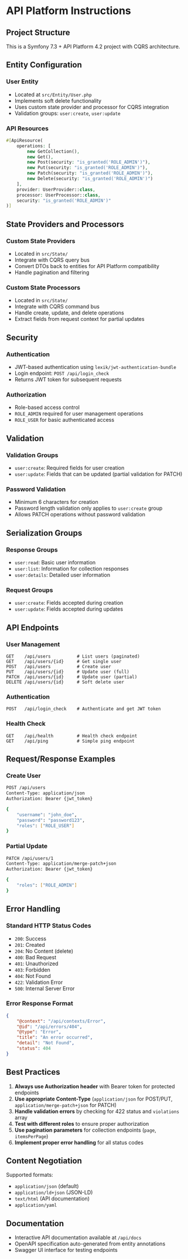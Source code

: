 # API Platform Instructions

## Project Structure

This is a Symfony 7.3 + API Platform 4.2 project with CQRS architecture.

## Entity Configuration

### User Entity
- Located at `src/Entity/User.php`
- Implements soft delete functionality
- Uses custom state provider and processor for CQRS integration
- Validation groups: `user:create`, `user:update`

### API Resources
```php
#[ApiResource(
    operations: [
        new GetCollection(),
        new Get(),
        new Post(security: "is_granted('ROLE_ADMIN')"),
        new Put(security: "is_granted('ROLE_ADMIN')"),
        new Patch(security: "is_granted('ROLE_ADMIN')"),
        new Delete(security: "is_granted('ROLE_ADMIN')")
    ],
    provider: UserProvider::class,
    processor: UserProcessor::class,
    security: "is_granted('ROLE_ADMIN')"
)]
```

## State Providers and Processors

### Custom State Providers
- Located in `src/State/`
- Integrate with CQRS query bus
- Convert DTOs back to entities for API Platform compatibility
- Handle pagination and filtering

### Custom State Processors
- Located in `src/State/`
- Integrate with CQRS command bus
- Handle create, update, and delete operations
- Extract fields from request context for partial updates

## Security

### Authentication
- JWT-based authentication using `lexik/jwt-authentication-bundle`
- Login endpoint: `POST /api/login_check`
- Returns JWT token for subsequent requests

### Authorization
- Role-based access control
- `ROLE_ADMIN` required for user management operations
- `ROLE_USER` for basic authenticated access

## Validation

### Validation Groups
- `user:create`: Required fields for user creation
- `user:update`: Fields that can be updated (partial validation for PATCH)

### Password Validation
- Minimum 6 characters for creation
- Password length validation only applies to `user:create` group
- Allows PATCH operations without password validation

## Serialization Groups

### Response Groups
- `user:read`: Basic user information
- `user:list`: Information for collection responses
- `user:details`: Detailed user information

### Request Groups  
- `user:create`: Fields accepted during creation
- `user:update`: Fields accepted during updates

## API Endpoints

### User Management
```
GET    /api/users          # List users (paginated)
GET    /api/users/{id}     # Get single user
POST   /api/users          # Create user
PUT    /api/users/{id}     # Update user (full)
PATCH  /api/users/{id}     # Update user (partial)
DELETE /api/users/{id}     # Soft delete user
```

### Authentication
```
POST   /api/login_check    # Authenticate and get JWT token
```

### Health Check
```
GET    /api/health         # Health check endpoint
GET    /api/ping           # Simple ping endpoint
```

## Request/Response Examples

### Create User
```bash
POST /api/users
Content-Type: application/json
Authorization: Bearer {jwt_token}

{
    "username": "john_doe",
    "password": "password123",
    "roles": ["ROLE_USER"]
}
```

### Partial Update
```bash
PATCH /api/users/1
Content-Type: application/merge-patch+json
Authorization: Bearer {jwt_token}

{
    "roles": ["ROLE_ADMIN"]
}
```

## Error Handling

### Standard HTTP Status Codes
- `200`: Success
- `201`: Created
- `204`: No Content (delete)
- `400`: Bad Request
- `401`: Unauthorized
- `403`: Forbidden
- `404`: Not Found
- `422`: Validation Error
- `500`: Internal Server Error

### Error Response Format
```json
{
    "@context": "/api/contexts/Error",
    "@id": "/api/errors/404",
    "@type": "Error",
    "title": "An error occurred",
    "detail": "Not Found",
    "status": 404
}
```

## Best Practices

1. **Always use Authorization header** with Bearer token for protected endpoints
2. **Use appropriate Content-Type** (`application/json` for POST/PUT, `application/merge-patch+json` for PATCH)
3. **Handle validation errors** by checking for 422 status and `violations` array
4. **Test with different roles** to ensure proper authorization
5. **Use pagination parameters** for collection endpoints (`page`, `itemsPerPage`)
6. **Implement proper error handling** for all status codes

## Content Negotiation

Supported formats:
- `application/json` (default)
- `application/ld+json` (JSON-LD)
- `text/html` (API documentation)
- `application/yaml`

## Documentation

- Interactive API documentation available at `/api/docs`
- OpenAPI specification auto-generated from entity annotations
- Swagger UI interface for testing endpoints